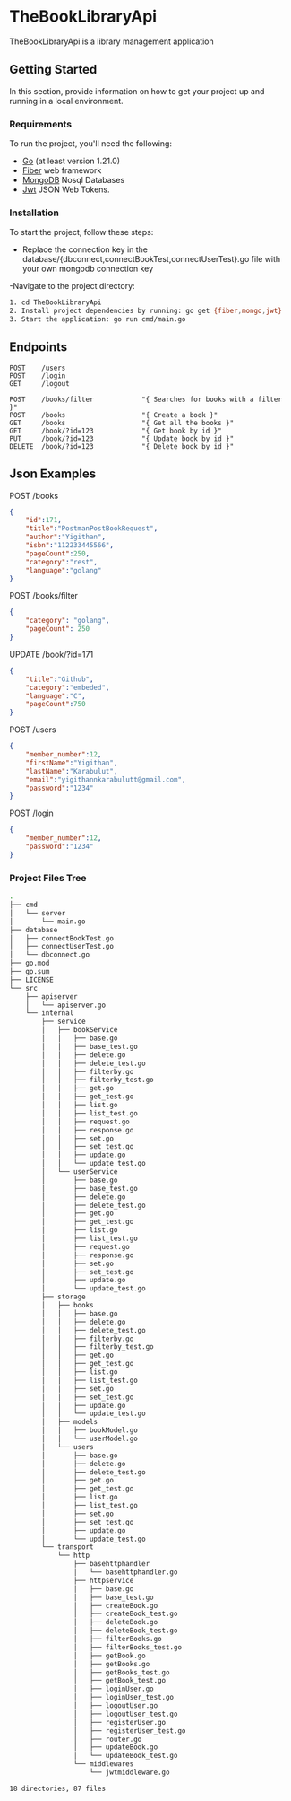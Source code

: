 # TheBookLibraryApi
TheBookLibraryApi is a library management application

## Getting Started

In this section, provide information on how to get your project up and running in a local environment.

### Requirements

To run the project, you'll need the following:

- [Go](https://golang.org/) (at least version 1.21.0)
- [Fiber](https://github.com/gofiber/fiber) web framework
- [MongoDB](https://github.com/mongodb/mongo-go-driver) Nosql Databases
- [Jwt](https://github.com/golang-jwt/jwt) JSON Web Tokens.
  
### Installation

To start the project, follow these steps:

- Replace the connection key in the database/{dbconnect,connectBookTest,connectUserTest}.go file with your own mongodb connection key

-Navigate to the project directory:

   ```bash
   1. cd TheBookLibraryApi
   2. Install project dependencies by running: go get {fiber,mongo,jwt}
   3. Start the application: go run cmd/main.go
   ```
## Endpoints
```http
POST    /users
POST    /login
GET     /logout

POST    /books/filter            "{ Searches for books with a filter }"
POST    /books                   "{ Create a book }"
GET     /books                   "{ Get all the books }"
GET     /book/?id=123            "{ Get book by id }"
PUT     /book/?id=123            "{ Update book by id }"
DELETE  /book/?id=123            "{ Delete book by id }"

```


## Json Examples

POST /books
```json
{
    "id":171,
    "title":"PostmanPostBookRequest",
    "author":"Yigithan",
    "isbn":"112233445566",
    "pageCount":250,
    "category":"rest",
    "language":"golang"
}
```

POST /books/filter
```json
{
    "category": "golang",
    "pageCount": 250
}
```
UPDATE /book/?id=171
```json
{
    "title":"Github",
    "category":"embeded",
    "language":"C",
    "pageCount":750
}
```
POST /users
```json
{
    "member_number":12,
    "firstName":"Yigithan",
    "lastName":"Karabulut",
    "email":"yigithannkarabulutt@gmail.com",
    "password":"1234"
}
```
POST /login
```json
{
    "member_number":12,
    "password":"1234"
}
```
### Project Files Tree
```bash
.
├── cmd
│   └── server
│       └── main.go
├── database
│   ├── connectBookTest.go
│   ├── connectUserTest.go
│   └── dbconnect.go
├── go.mod
├── go.sum
├── LICENSE
└── src
    ├── apiserver
    │   └── apiserver.go
    └── internal
        ├── service
        │   ├── bookService
        │   │   ├── base.go
        │   │   ├── base_test.go
        │   │   ├── delete.go
        │   │   ├── delete_test.go
        │   │   ├── filterby.go
        │   │   ├── filterby_test.go
        │   │   ├── get.go
        │   │   ├── get_test.go
        │   │   ├── list.go
        │   │   ├── list_test.go
        │   │   ├── request.go
        │   │   ├── response.go
        │   │   ├── set.go
        │   │   ├── set_test.go
        │   │   ├── update.go
        │   │   └── update_test.go
        │   └── userService
        │       ├── base.go
        │       ├── base_test.go
        │       ├── delete.go
        │       ├── delete_test.go
        │       ├── get.go
        │       ├── get_test.go
        │       ├── list.go
        │       ├── list_test.go
        │       ├── request.go
        │       ├── response.go
        │       ├── set.go
        │       ├── set_test.go
        │       ├── update.go
        │       └── update_test.go
        ├── storage
        │   ├── books
        │   │   ├── base.go
        │   │   ├── delete.go
        │   │   ├── delete_test.go
        │   │   ├── filterby.go
        │   │   ├── filterby_test.go
        │   │   ├── get.go
        │   │   ├── get_test.go
        │   │   ├── list.go
        │   │   ├── list_test.go
        │   │   ├── set.go
        │   │   ├── set_test.go
        │   │   ├── update.go
        │   │   └── update_test.go
        │   ├── models
        │   │   ├── bookModel.go
        │   │   └── userModel.go
        │   └── users
        │       ├── base.go
        │       ├── delete.go
        │       ├── delete_test.go
        │       ├── get.go
        │       ├── get_test.go
        │       ├── list.go
        │       ├── list_test.go
        │       ├── set.go
        │       ├── set_test.go
        │       ├── update.go
        │       └── update_test.go
        └── transport
            └── http
                ├── basehttphandler
                │   └── basehttphandler.go
                ├── httpservice
                │   ├── base.go
                │   ├── base_test.go
                │   ├── createBook.go
                │   ├── createBook_test.go
                │   ├── deleteBook.go
                │   ├── deleteBook_test.go
                │   ├── filterBooks.go
                │   ├── filterBooks_test.go
                │   ├── getBook.go
                │   ├── getBooks.go
                │   ├── getBooks_test.go
                │   ├── getBook_test.go
                │   ├── loginUser.go
                │   ├── loginUser_test.go
                │   ├── logoutUser.go
                │   ├── logoutUser_test.go
                │   ├── registerUser.go
                │   ├── registerUser_test.go
                │   ├── router.go
                │   ├── updateBook.go
                │   └── updateBook_test.go
                └── middlewares
                    └── jwtmiddleware.go

18 directories, 87 files
```
